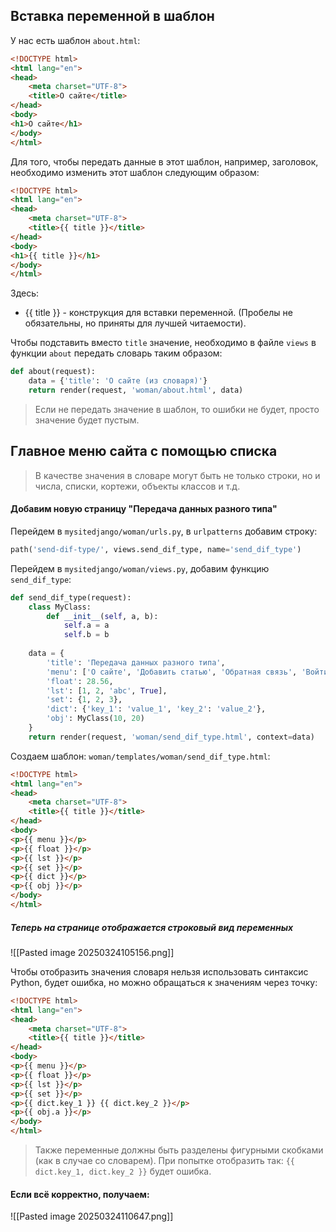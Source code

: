 ## Вставка переменной в шаблон
У нас есть шаблон `about.html`:
```html
<!DOCTYPE html>  
<html lang="en">  
<head>  
    <meta charset="UTF-8">  
    <title>О сайте</title>  
</head>  
<body>  
<h1>О сайте</h1>  
</body>  
</html>
```
Для того, чтобы передать данные в этот шаблон, например, заголовок, необходимо изменить этот шаблон следующим образом:
```html
<!DOCTYPE html>  
<html lang="en">  
<head>  
    <meta charset="UTF-8">  
    <title>{{ title }}</title>  
</head>  
<body>  
<h1>{{ title }}</h1>  
</body>  
</html>
```
Здесь:
* {{ title }} - конструкция для вставки переменной. (Пробелы не обязательны, но приняты для лучшей читаемости). 

Чтобы подставить вместо `title` значение, необходимо в файле `views` в функции `about` передать словарь таким образом:
```python
def about(request):  
    data = {'title': 'О сайте (из словаря)'}  
    return render(request, 'woman/about.html', data)
```
> Если не передать значение в шаблон, то ошибки не будет, просто значение будет пустым. 

## Главное меню сайта с помощью списка
> В качестве значения в словаре могут быть не только строки, но и числа, списки, кортежи, объекты классов и т.д. 

#### Добавим новую страницу "Передача данных разного типа"

Перейдем в `mysitedjango/woman/urls.py`, в `urlpatterns` добавим строку:
```python
path('send-dif-type/', views.send_dif_type, name='send_dif_type')
```
Перейдем в `mysitedjango/woman/views.py`, добавим функцию `send_dif_type`:
```python
def send_dif_type(request):  
    class MyClass:  
        def __init__(self, a, b):  
            self.a = a  
            self.b = b  
  
    data = {  
        'title': 'Передача данных разного типа',  
        'menu': ['О сайте', 'Добавить статью', 'Обратная связь', 'Войти'],  
        'float': 28.56,  
        'lst': [1, 2, 'abc', True],  
        'set': {1, 2, 3},  
        'dict': {'key_1': 'value_1', 'key_2': 'value_2'},  
        'obj': MyClass(10, 20)  
    }  
    return render(request, 'woman/send_dif_type.html', context=data)
```
Создаем шаблон: `woman/templates/woman/send_dif_type.html`:
```html
<!DOCTYPE html>  
<html lang="en">  
<head>  
    <meta charset="UTF-8">  
    <title>{{ title }}</title>  
</head>  
<body>  
<p>{{ menu }}</p>  
<p>{{ float }}</p>  
<p>{{ lst }}</p>  
<p>{{ set }}</p>  
<p>{{ dict }}</p>  
<p>{{ obj }}</p>  
</body>  
</html>
```
##### Теперь на странице отображается строковый вид переменных

![[Pasted image 20250324105156.png]]

Чтобы отобразить значения словаря нельзя использовать синтаксис Python, будет ошибка, но можно обращаться к значениям через точку:
```html
<!DOCTYPE html>  
<html lang="en">  
<head>  
    <meta charset="UTF-8">  
    <title>{{ title }}</title>  
</head>  
<body>  
<p>{{ menu }}</p>  
<p>{{ float }}</p>  
<p>{{ lst }}</p>  
<p>{{ set }}</p>  
<p>{{ dict.key_1 }} {{ dict.key_2 }}</p>  
<p>{{ obj.a }}</p>  
</body>  
</html>
```
> Также переменные должны быть разделены фигурными скобками (как в случае со словарем). При попытке отобразить так: `{{ dict.key_1, dict.key_2 }}` будет ошибка.

#### Если всё корректно, получаем: 

![[Pasted image 20250324110647.png]]